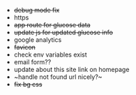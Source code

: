 - ~~debug mode fix~~
- https
- ~~app route for glucose data~~
- ~~update js for updated glucose info~~
- google analytics
- ~~favicon~~
- check env variables exist
- email form??
- update about this site link on homepage
- ~handle not found url nicely?~
- ~~fix bg css~~
